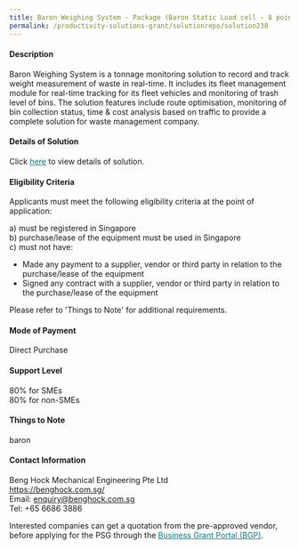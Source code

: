 ```yaml
---
title: Baron Weighing System - Package (Baron Static Load cell - 8 points)
permalink: /productivity-solutions-grant/solutionrepo/solution238
---
```


#### Description

Baron Weighing System is a tonnage monitoring solution to record and track weight measurement of waste in real-time. It includes its fleet management module for real-time tracking for its fleet vehicles and monitoring of trash level of bins. The solution features include route optimisation, monitoring of bin collection status, time & cost analysis based on traffic to provide a complete solution for waste management company.

#### Details of Solution

Click <a href='https://govassist.gobusiness.gov.sg/images/psg/Beng_Hock_Annex_3_Part_4.pdf' style='color:#037e8a'>here</a> to view details of solution.

#### Eligibility Criteria

Applicants must meet the following eligibility criteria at the point of application:

a) must be registered in Singapore <br>
b) purchase/lease of the equipment must be used in Singapore <br>
c) must not have:
- Made any payment to a supplier, vendor or third party in relation to the purchase/lease of the equipment
- Signed any contract with a supplier, vendor or third party in relation to the purchase/lease of the equipment

Please refer to 'Things to Note' for additional requirements.

#### Mode of Payment
Direct Purchase

#### Support Level
80% for SMEs <br>
80% for non-SMEs

#### Things to Note
baron

#### Contact Information
Beng Hock Mechanical Engineering Pte Ltd<br>https://benghock.com.sg/<br>Email: enquiry@benghock.com.sg<br>Tel: +65 6686 3886

Interested companies can get a quotation from the pre-approved vendor, before applying for the PSG through the <a target='_blank' style='color:#037e8a' href='https://www.businessgrants.gov.sg/'>Business Grant Portal (BGP)</a>.
